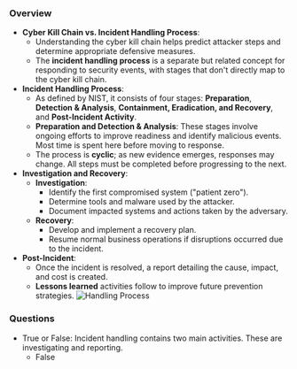 ### Overview
- **Cyber Kill Chain vs. Incident Handling Process**:
    - Understanding the cyber kill chain helps predict attacker steps and determine appropriate defensive measures.
    - The **incident handling process** is a separate but related concept for responding to security events, with stages that don't directly map to the cyber kill chain.
- **Incident Handling Process**:
    - As defined by NIST, it consists of four stages: **Preparation**, **Detection & Analysis**, **Containment, Eradication, and Recovery**, and **Post-Incident Activity**.
    - **Preparation and Detection & Analysis**: These stages involve ongoing efforts to improve readiness and identify malicious events. Most time is spent here before moving to response.
    - The process is **cyclic**; as new evidence emerges, responses may change. All steps must be completed before progressing to the next.
- **Investigation and Recovery**:
    - **Investigation**:
        - Identify the first compromised system ("patient zero").
        - Determine tools and malware used by the attacker.
        - Document impacted systems and actions taken by the adversary.
    - **Recovery**:
        - Develop and implement a recovery plan.
        - Resume normal business operations if disruptions occurred due to the incident.
- **Post-Incident**:
    - Once the incident is resolved, a report detailing the cause, impact, and cost is created.
    - **Lessons learned** activities follow to improve future prevention strategies.
![Handling Process](https://academy.hackthebox.com/storage/modules/148/handling_process.png)



### Questions
- True or False: Incident handling contains two main activities. These are investigating and reporting.
	- False
